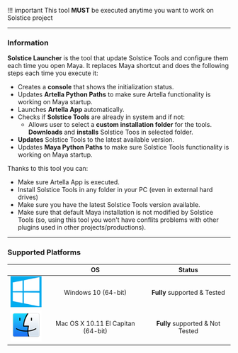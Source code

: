 !!! important
    This tool **MUST** be executed anytime you want to work on Solstice project

***

### **Information**

**Solstice Launcher** is the tool that update Solstice Tools and configure them each time you open Maya. It replaces
Maya shortcut and does the following steps each time you execute it:

* Creates a **console** that shows the initialization status.
* Updates **Artella Python Paths** to make sure Artella functionality is working on Maya startup.
* Launches **Artella App** automatically.
* Checks if **Solstice Tools** are already in system and if not:
    * Allows user to select a **custom installation folder** for the tools.
    **Downloads** and **installs** Solstice Toos in selected folder.
* **Updates** Solstice Tools to the latest available version.
* Updates **Maya Python Paths** to make sure Solstice Tools functionality is working on Maya startup.

Thanks to this tool you can:

* Make sure Artella App is executed.
* Install Solstice Tools in any folder in your PC (even in external hard drives)
* Make sure you have the latest Solstice Tools version available.
* Make sure that default Maya installation is not modified by Solstice Tools (so, using this tool you won't have 
conflits problems with other plugins used in other projects/productions).

***

### **Supported Platforms**

<center>

|    |      OS      |   Status    |
| -------- |:-------------:| :---------:|
| ![Windows icon](../../img/windows_icon.png?style=centerme) | Windows 10 (64-bit) |  **Fully** supported & Tested |
| ![MacOS icon](../../img/macos_icon.png?style=centerme) | Mac OS X 10.11 El Capitan (64-bit) |  **Fully** supported & Not Tested |

</center>
